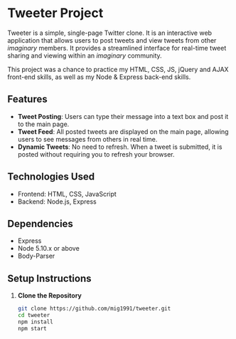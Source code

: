 # Tweeter Project

Tweeter is a simple, single-page Twitter clone. It is an interactive web application that allows users to post tweets and view tweets from other *imaginary* members. It provides a streamlined interface for real-time tweet sharing and viewing within an *imaginary* community.

This project was a chance to practice my HTML, CSS, JS, jQuery and AJAX front-end skills, as well as my Node & Express back-end skills.

## Features

- **Tweet Posting**: Users can type their message into a text box and post it to the main page.
- **Tweet Feed**: All posted tweets are displayed on the main page, allowing users to see messages from others in real time.
- **Dynamic Tweets**: No need to refresh. When a tweet is submitted, it is posted without requiring you to refresh your browser. 

## Technologies Used

- Frontend: HTML, CSS, JavaScript
- Backend: Node.js, Express

## Dependencies 

- Express
- Node 5.10.x or above
- Body-Parser

## Setup Instructions
1. **Clone the Repository**
   ```bash
   git clone https://github.com/mig1991/tweeter.git
   cd tweeter
   npm install
   npm start

